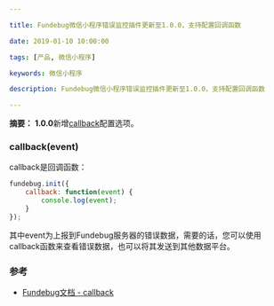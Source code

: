 ```yaml
---

title: Fundebug微信小程序错误监控插件更新至1.0.0，支持配置回调函数

date: 2019-01-10 10:00:00

tags: [产品, 微信小程序]

keywords: 微信小程序

description: Fundebug微信小程序错误监控插件更新至1.0.0，支持配置回调函数

---
```


**摘要：** **1.0.0**新增[callback](https://docs.fundebug.com/notifier/wxjs/customize/callback.html)配置选项。

<!-- more -->

### callback(event)

callback是回调函数：

```js
fundebug.init({
    callback: function(event) {
        console.log(event);
    }
});
```

其中event为上报到Fundebug服务器的错误数据，需要的话，您可以使用callback函数来查看错误数据，也可以将其发送到其他数据平台。

### 参考

- [Fundebug文档 - callback](https://docs.fundebug.com/notifier/wxjs/customize/callback.html)




